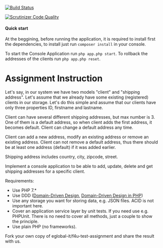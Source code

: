 [![Build Status](https://travis-ci.com/napoleon101392/f4u-test-assignment.svg?branch=master)](https://travis-ci.com/napoleon101392/f4u-test-assignment)

[![Scrutinizer Code Quality](https://scrutinizer-ci.com/g/napoleon101392/f4u-test-assignment/badges/quality-score.png?b=master)](https://scrutinizer-ci.com/g/napoleon101392/f4u-test-assignment/?branch=master)

#### Quick start
At the beggining, before running the application, it is required to install first the dependencies, to install just run `composer install` in your console.

To start the Console Application run `php app.php start`. To rollback the addresses of the clients run `php app.php reset`.

# Assignment Instruction

Let's say, in our system we have two models "client" and "shipping address". Let's assume that we already have some existing (registered) clients in our storage. Let's do this simple and assume that our clients have only three properties ID, firstname and lastname.

Client can have several different shipping addresses, but max number is 3. One of them is a default address, so when client adds the first address, it becomes default. Client can change a default address any time.

Client can add a new address, modify an existing address or remove an existing address. Client can not remove a default address, thus there should be at least one address (default) if it was added earlier.

Shipping address includes country, city, zipcode, street.

Implement a console application to be able to add, update, delete and get shipping addresses for a specific client.

Requirements: 
- 	Use PHP 7.*
- 	Use DDD ([Domain-Driven Design](https://www.amazon.com/exec/obidos/ASIN/0321125215/domainlanguag-20 "Domain-Driven Design"), [Domain-Driven Design in PHP](https://leanpub.com/ddd-in-php "Domain-Driven Design in PHP"))
- 	Use any storage you want for storing data, e.g. JSON files. ACID is not important here.
- 	Cover an application service layer by unit tests. If you need use e.g. PHPUnit. There is no need to cover all methods, just a couple to show the principle.
- Use plain PHP (no frameworks).

Fork your own copy of eglobal-it/f4u-test-assignment and share the result with us.

